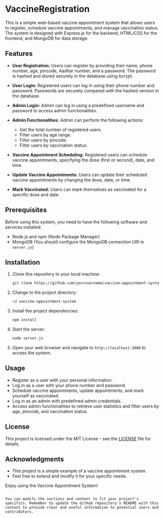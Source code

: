 # VaccineRegistration

This is a simple web-based vaccine appointment system that allows users to register, schedule vaccine appointments, and manage vaccination status. The system is designed with Express.js for the backend, HTML/CSS for the frontend, and MongoDB for data storage.

## Features

- **User Registration:** Users can register by providing their name, phone number, age, pincode, Aadhar number, and a password. The password is hashed and stored securely in the database using bcrypt.

- **User Login:** Registered users can log in using their phone number and password. Passwords are securely compared with the hashed version in the database.

- **Admin Login:** Admin can log in using a predefined username and password to access admin functionalities.

- **Admin Functionalities:** Admin can perform the following actions:
  - Get the total number of registered users.
  - Filter users by age range.
  - Filter users by pincode.
  - Filter users by vaccination status.

- **Vaccine Appointment Scheduling:** Registered users can schedule vaccine appointments, specifying the dose (first or second), date, and time.

- **Update Vaccine Appointments:** Users can update their scheduled vaccine appointments by changing the dose, date, or time.

- **Mark Vaccinated:** Users can mark themselves as vaccinated for a specific dose and date.

## Prerequisites

Before using this system, you need to have the following software and services installed:

- Node.js and npm (Node Package Manager)
- MongoDB (You should configure the MongoDB connection URI in `server.js`)

## Installation

1. Clone this repository to your local machine:

   ```bash
   git clone https://github.com/yourusername/vaccine-appointment-system.git
   ```

2. Change to the project directory:

   ```bash
   cd vaccine-appointment-system
   ```

3. Install the project dependencies:

   ```bash
   npm install
   ```

4. Start the server:

   ```bash
   node server.js
   ```

5. Open your web browser and navigate to `http://localhost:3000` to access the system.

## Usage

- Register as a user with your personal information.
- Log in as a user with your phone number and password.
- Schedule vaccine appointments, update appointments, and mark yourself as vaccinated.
- Log in as an admin with predefined admin credentials.
- Access admin functionalities to retrieve user statistics and filter users by age, pincode, and vaccination status.


## License

This project is licensed under the MIT License - see the [LICENSE](LICENSE) file for details.

## Acknowledgments

- This project is a simple example of a vaccine appointment system.
- Feel free to extend and modify it for your specific needs.

Enjoy using the Vaccine Appointment System!
```

You can modify the sections and content to fit your project's specifics. Remember to update the GitHub repository's README with this content to provide clear and useful information to potential users and contributors.

